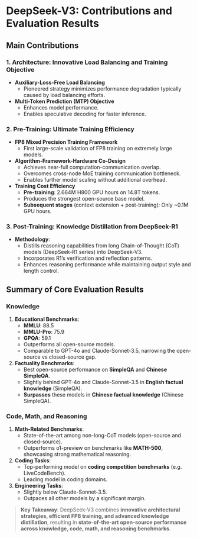 # DeepSeek-V3: Contributions and Evaluation Results

## Main Contributions

### 1. Architecture: Innovative Load Balancing and Training Objective

- **Auxiliary-Loss-Free Load Balancing**
  - Pioneered strategy minimizes performance degradation typically caused by load balancing efforts.
- **Multi-Token Prediction (MTP) Objective**
  - Enhances model performance.
  - Enables speculative decoding for faster inference.

### 2. Pre-Training: Ultimate Training Efficiency

- **FP8 Mixed Precision Training Framework**
  - First large-scale validation of FP8 training on extremely large models.
- **Algorithm-Framework-Hardware Co-Design**
  - Achieves near-full computation-communication overlap.
  - Overcomes cross-node MoE training communication bottleneck.
  - Enables further model scaling without additional overhead.
- **Training Cost Efficiency**
  - **Pre-training**: 2.664M H800 GPU hours on 14.8T tokens.
  - Produces the strongest open-source base model.
  - **Subsequent stages** (context extension + post-training): Only ~0.1M GPU hours.

### 3. Post-Training: Knowledge Distillation from DeepSeek-R1

- **Methodology**:
  - Distills reasoning capabilities from long Chain-of-Thought (CoT) models (DeepSeek-R1 series) into DeepSeek-V3.
  - Incorporates R1’s verification and reflection patterns.
  - Enhances reasoning performance while maintaining output style and length control.

## Summary of Core Evaluation Results

### Knowledge

1. **Educational Benchmarks**:
   - **MMLU**: 88.5
   - **MMLU-Pro**: 75.9
   - **GPQA**: 59.1
   - Outperforms all open-source models.
   - Comparable to GPT-4o and Claude-Sonnet-3.5, narrowing the open-source vs closed-source gap.
2. **Factuality Benchmarks**:
   - Best open-source performance on **SimpleQA** and **Chinese SimpleQA**.
   - Slightly behind GPT-4o and Claude-Sonnet-3.5 in **English factual knowledge** (SimpleQA).
   - **Surpasses** these models in **Chinese factual knowledge** (Chinese SimpleQA).

### Code, Math, and Reasoning

1. **Math-Related Benchmarks**:
   - State-of-the-art among non-long-CoT models (open-source and closed-source).
   - Outperforms o1-preview on benchmarks like **MATH-500**, showcasing strong mathematical reasoning.
2. **Coding Tasks**:
   - Top-performing model on **coding competition benchmarks** (e.g. LiveCodeBench).
   - Leading model in coding domains.
3. **Engineering Tasks**:
   - Slightly below Claude-Sonnet-3.5.
   - Outpaces all other models by a significant margin.

> **Key Takeaway**: DeepSeek-V3 combines **innovative architectural strategies, efficient FP8 training, and advanced knowledge distillation**, resulting in **state-of-the-art open-source performance across knowledge, code, math, and reasoning benchmarks**.
